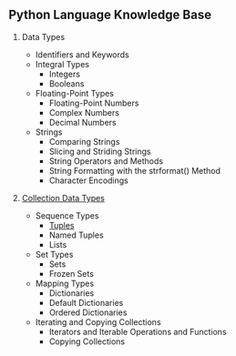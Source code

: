 ## Python Language Knowledge Base


1. Data Types
    * Identifiers and Keywords
    * Integral Types
        * Integers
        * Booleans
    * Floating-Point Types
        * Floating-Point Numbers  
        * Complex Numbers  
        * Decimal Numbers 
   * Strings
       * Comparing Strings
       * Slicing and Striding Strings  
       * String Operators and Methods 
       * String Formatting with the strformat() Method 
       * Character Encodings 

2. [Collection Data Types](https://github.com/jonfernq/Learning/blob/main/Python/KnowledgeBase/CollectionDataTypes.md) 
    * Sequence Types
        * [Tuples](https://github.com/jonfernq/Learning/blob/main/Python/KnowledgeBase/Tuple.md)
        * Named Tuples
        * Lists
    * Set Types
        * Sets 
        * Frozen Sets 		
    * Mapping Types 
        * Dictionaries
        * Default Dictionaries 
        * Ordered Dictionaries 
    * Iterating and Copying Collections
        * Iterators and Iterable Operations and Functions 
        * Copying Collections 
